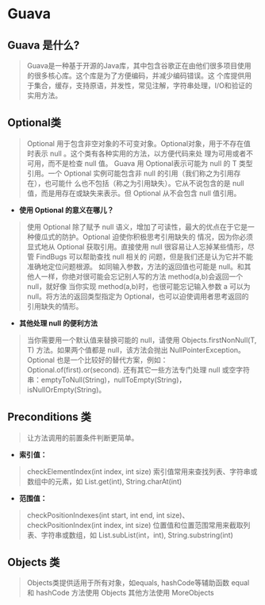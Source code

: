 # Guava

## Guava 是什么?
> Guava是一种基于开源的Java库，其中包含谷歌正在由他们很多项目使用的很多核心库。这个库是为了方便编码，并减少编码错误。这
个库提供用于集合，缓存，支持原语，并发性，常见注解，字符串处理，I/O和验证的实用方法。

## Optional类
> Optional 用于包含非空对象的不可变对象。Optional对象，用于不存在值时表示 null 。这个类有各种实用的方法，以方便代码来处
理为可用或者不可用，而不是检查 null 值。
Guava 用 Optional表示可能为 null 的 T 类型引用。一个 Optional 实例可能包含非 null 的引用（我们称之为引用存在），也可能什
么也不包括（称之为引用缺失）。它从不说包含的是 null 值，而是用存在或缺失来表示。但 Optional 从不会包含 null 值引用。

- **使用 Optional 的意义在哪儿？**
> 使用 Optional 除了赋予 null 语义，增加了可读性，最大的优点在于它是一种傻瓜式的防护。Optional 迫使你积极思考引用缺失的
情况，因为你必须显式地从 Optional 获取引用。直接使用 null 很容易让人忘掉某些情形，尽管 FindBugs 可以帮助查找 null 相关的
问题，但是我们还是认为它并不能准确地定位问题根源。
如同输入参数，方法的返回值也可能是 null。和其他人一样，你绝对很可能会忘记别人写的方法 method(a,b)会返回一个 null，就好像
当你实现 method(a,b)时，也很可能忘记输入参数 a 可以为 null。将方法的返回类型指定为 Optional，也可以迫使调用者思考返回的
引用缺失的情形。
- **其他处理 null 的便利方法**
> 当你需要用一个默认值来替换可能的 null，请使用 Objects.firstNonNull(T, T) 方法。如果两个值都是 null，该方法会抛出 
NullPointerException。Optional 也是一个比较好的替代方案，例如：Optional.of(first).or(second).
还有其它一些方法专门处理 null 或空字符串：emptyToNull(String)，nullToEmpty(String)，isNullOrEmpty(String)。

## Preconditions 类
> 让方法调用的前置条件判断更简单。

- **索引值：**
> checkElementIndex(int index, int size)
索引值常用来查找列表、字符串或数组中的元素，如 List.get(int), String.charAt(int)
- **范围值：**
> checkPositionIndexes(int start, int end, int size)、checkPositionIndex(int index, int size)
位置值和位置范围常用来截取列表、字符串或数组，如 List.subList(int，int), String.substring(int)

## Objects 类
> Objects类提供适用于所有对象，如equals, hashCode等辅助函数
equal 和 hashCode 方法使用 Objects
其他方法使用 MoreObjects
